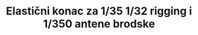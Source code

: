---
layout: product
title: "Elastični konac za 1/35 1/32 rigging i 1/350 antene brodske"
price: "900" 
desc: "Elastični konac"
img_path: "/assets/img/AK9136.webp"
brand: "AK"
available: true
special_offer: true
new: false
soon: false
cat: "070000"
subcat: "070200"
subsubcat: "070201"
sifra: "AK9136"
popular: false
spec: false
---